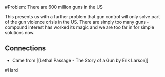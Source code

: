 #Problem: There are 600 million guns in the US

This presents us with a further problem that gun control will only solve part of the gun violence crisis in the US. There are simply too many guns - compound interest has worked its magic and we are too far in for simple solutions now. 

## Connections
- Came from [[Lethal Passage - The Story of a Gun by Erik Larson]]

#Hard